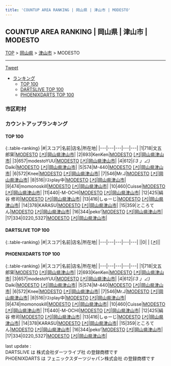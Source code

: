 ```yaml
---
title: 'COUNTUP AREA RANKING | 岡山県 | 津山市 | MODESTO'
---
```

## COUNTUP AREA RANKING | 岡山県 | 津山市 | MODESTO

[TOP](/darts/rank/) > [岡山県](/darts/rank/岡山県/) > [津山市](/darts/rank/岡山県/津山市/) > MODESTO

___

<a href="https://twitter.com/share?ref_src=twsrc%5Etfw" data-text="COUNTUP AREA RANKING | 岡山県津山市MODESTO" class="twitter-share-button" data-hashtags="DARTSLIVE,PHOENIXDARTS,darts,ダーツ" data-show-count="false">Tweet</a>

* [ランキング](#カウントアップランキング)
    * [TOP 100](#top-100)
    * [DARTSLIVE TOP 100](#dartslive-top-100)
    * [PHOENIXDARTS TOP 100](#phoenixdarts-top-100)

### 市区町村

<ul>

</ul>

### カウントアップランキング

#### TOP 100



{:.table-ranking}
|#|スコア|名前|店名|所在地|
|---|---|---|---|---|
|1|718|<span class="rank-name-pd">文五郎窯</span>|<a href="/darts/rank/shops/9276.html">MODESTO</a> <a href="https://vs.phoenixdarts.com/jp/shop/shopDetailInfo/s_9276?s_seq=9276">[↗]</a>|<a href="/darts/rank/岡山県/津山市">岡山県津山市</a>|
|2|693|<span class="rank-name-pd">KenKen</span>|<a href="/darts/rank/shops/9276.html">MODESTO</a> <a href="https://vs.phoenixdarts.com/jp/shop/shopDetailInfo/s_9276?s_seq=9276">[↗]</a>|<a href="/darts/rank/岡山県/津山市">岡山県津山市</a>|
|3|657|<span class="rank-name-pd">modestoYUU</span>|<a href="/darts/rank/shops/9276.html">MODESTO</a> <a href="https://vs.phoenixdarts.com/jp/shop/shopDetailInfo/s_9276?s_seq=9276">[↗]</a>|<a href="/darts/rank/岡山県/津山市">岡山県津山市</a>|
|4|612|<span class="rank-name-pd">_(:3 」∠)_ Daiki</span>|<a href="/darts/rank/shops/9276.html">MODESTO</a> <a href="https://vs.phoenixdarts.com/jp/shop/shopDetailInfo/s_9276?s_seq=9276">[↗]</a>|<a href="/darts/rank/岡山県/津山市">岡山県津山市</a>|
|5|574|<span class="rank-name-pd">M-440</span>|<a href="/darts/rank/shops/9276.html">MODESTO</a> <a href="https://vs.phoenixdarts.com/jp/shop/shopDetailInfo/s_9276?s_seq=9276">[↗]</a>|<a href="/darts/rank/岡山県/津山市">岡山県津山市</a>|
|6|572|<span class="rank-name-pd">Knee</span>|<a href="/darts/rank/shops/9276.html">MODESTO</a> <a href="https://vs.phoenixdarts.com/jp/shop/shopDetailInfo/s_9276?s_seq=9276">[↗]</a>|<a href="/darts/rank/岡山県/津山市">岡山県津山市</a>|
|7|546|<span class="rank-name-pd">Mr.J</span>|<a href="/darts/rank/shops/9276.html">MODESTO</a> <a href="https://vs.phoenixdarts.com/jp/shop/shopDetailInfo/s_9276?s_seq=9276">[↗]</a>|<a href="/darts/rank/岡山県/津山市">岡山県津山市</a>|
|8|516|<span class="rank-name-pd">ﾃｽﾄplay中</span>|<a href="/darts/rank/shops/9276.html">MODESTO</a> <a href="https://vs.phoenixdarts.com/jp/shop/shopDetailInfo/s_9276?s_seq=9276">[↗]</a>|<a href="/darts/rank/岡山県/津山市">岡山県津山市</a>|
|9|474|<span class="rank-name-pd">momonoskill</span>|<a href="/darts/rank/shops/9276.html">MODESTO</a> <a href="https://vs.phoenixdarts.com/jp/shop/shopDetailInfo/s_9276?s_seq=9276">[↗]</a>|<a href="/darts/rank/岡山県/津山市">岡山県津山市</a>|
|10|460|<span class="rank-name-pd">Cuisse</span>|<a href="/darts/rank/shops/9276.html">MODESTO</a> <a href="https://vs.phoenixdarts.com/jp/shop/shopDetailInfo/s_9276?s_seq=9276">[↗]</a>|<a href="/darts/rank/岡山県/津山市">岡山県津山市</a>|
|11|440|<span class="rank-name-pd">-M-OCHI</span>|<a href="/darts/rank/shops/9276.html">MODESTO</a> <a href="https://vs.phoenixdarts.com/jp/shop/shopDetailInfo/s_9276?s_seq=9276">[↗]</a>|<a href="/darts/rank/岡山県/津山市">岡山県津山市</a>|
|12|425|<span class="rank-name-pd">絹谷 修司</span>|<a href="/darts/rank/shops/9276.html">MODESTO</a> <a href="https://vs.phoenixdarts.com/jp/shop/shopDetailInfo/s_9276?s_seq=9276">[↗]</a>|<a href="/darts/rank/岡山県/津山市">岡山県津山市</a>|
|13|416|<span class="rank-name-pd">しゅーじ</span>|<a href="/darts/rank/shops/9276.html">MODESTO</a> <a href="https://vs.phoenixdarts.com/jp/shop/shopDetailInfo/s_9276?s_seq=9276">[↗]</a>|<a href="/darts/rank/岡山県/津山市">岡山県津山市</a>|
|14|378|<span class="rank-name-pd">KARASU</span>|<a href="/darts/rank/shops/9276.html">MODESTO</a> <a href="https://vs.phoenixdarts.com/jp/shop/shopDetailInfo/s_9276?s_seq=9276">[↗]</a>|<a href="/darts/rank/岡山県/津山市">岡山県津山市</a>|
|15|359|<span class="rank-name-pd">ところてん</span>|<a href="/darts/rank/shops/9276.html">MODESTO</a> <a href="https://vs.phoenixdarts.com/jp/shop/shopDetailInfo/s_9276?s_seq=9276">[↗]</a>|<a href="/darts/rank/岡山県/津山市">岡山県津山市</a>|
|16|344|<span class="rank-name-pd">peko’</span>|<a href="/darts/rank/shops/9276.html">MODESTO</a> <a href="https://vs.phoenixdarts.com/jp/shop/shopDetailInfo/s_9276?s_seq=9276">[↗]</a>|<a href="/darts/rank/岡山県/津山市">岡山県津山市</a>|
|17|334|<span class="rank-name-pd">0220_5327</span>|<a href="/darts/rank/shops/9276.html">MODESTO</a> <a href="https://vs.phoenixdarts.com/jp/shop/shopDetailInfo/s_9276?s_seq=9276">[↗]</a>|<a href="/darts/rank/岡山県/津山市">岡山県津山市</a>|


#### DARTSLIVE TOP 100



{:.table-ranking}
|#|スコア|名前|店名|所在地|
|---|---|---|---|---|
||0|<span class="rank-name-dl"> </span>|<a href="/darts/rank/shops/.html"></a> <a href="">[↗]</a>|<a href="/darts/rank//"></a>|


#### PHOENIXDARTS TOP 100



{:.table-ranking}
|#|スコア|名前|店名|所在地|
|---|---|---|---|---|
|1|718|<span class="rank-name-pd">文五郎窯</span>|<a href="/darts/rank/shops/9276.html">MODESTO</a> <a href="https://vs.phoenixdarts.com/jp/shop/shopDetailInfo/s_9276?s_seq=9276">[↗]</a>|<a href="/darts/rank/岡山県/津山市">岡山県津山市</a>|
|2|693|<span class="rank-name-pd">KenKen</span>|<a href="/darts/rank/shops/9276.html">MODESTO</a> <a href="https://vs.phoenixdarts.com/jp/shop/shopDetailInfo/s_9276?s_seq=9276">[↗]</a>|<a href="/darts/rank/岡山県/津山市">岡山県津山市</a>|
|3|657|<span class="rank-name-pd">modestoYUU</span>|<a href="/darts/rank/shops/9276.html">MODESTO</a> <a href="https://vs.phoenixdarts.com/jp/shop/shopDetailInfo/s_9276?s_seq=9276">[↗]</a>|<a href="/darts/rank/岡山県/津山市">岡山県津山市</a>|
|4|612|<span class="rank-name-pd">_(:3 」∠)_ Daiki</span>|<a href="/darts/rank/shops/9276.html">MODESTO</a> <a href="https://vs.phoenixdarts.com/jp/shop/shopDetailInfo/s_9276?s_seq=9276">[↗]</a>|<a href="/darts/rank/岡山県/津山市">岡山県津山市</a>|
|5|574|<span class="rank-name-pd">M-440</span>|<a href="/darts/rank/shops/9276.html">MODESTO</a> <a href="https://vs.phoenixdarts.com/jp/shop/shopDetailInfo/s_9276?s_seq=9276">[↗]</a>|<a href="/darts/rank/岡山県/津山市">岡山県津山市</a>|
|6|572|<span class="rank-name-pd">Knee</span>|<a href="/darts/rank/shops/9276.html">MODESTO</a> <a href="https://vs.phoenixdarts.com/jp/shop/shopDetailInfo/s_9276?s_seq=9276">[↗]</a>|<a href="/darts/rank/岡山県/津山市">岡山県津山市</a>|
|7|546|<span class="rank-name-pd">Mr.J</span>|<a href="/darts/rank/shops/9276.html">MODESTO</a> <a href="https://vs.phoenixdarts.com/jp/shop/shopDetailInfo/s_9276?s_seq=9276">[↗]</a>|<a href="/darts/rank/岡山県/津山市">岡山県津山市</a>|
|8|516|<span class="rank-name-pd">ﾃｽﾄplay中</span>|<a href="/darts/rank/shops/9276.html">MODESTO</a> <a href="https://vs.phoenixdarts.com/jp/shop/shopDetailInfo/s_9276?s_seq=9276">[↗]</a>|<a href="/darts/rank/岡山県/津山市">岡山県津山市</a>|
|9|474|<span class="rank-name-pd">momonoskill</span>|<a href="/darts/rank/shops/9276.html">MODESTO</a> <a href="https://vs.phoenixdarts.com/jp/shop/shopDetailInfo/s_9276?s_seq=9276">[↗]</a>|<a href="/darts/rank/岡山県/津山市">岡山県津山市</a>|
|10|460|<span class="rank-name-pd">Cuisse</span>|<a href="/darts/rank/shops/9276.html">MODESTO</a> <a href="https://vs.phoenixdarts.com/jp/shop/shopDetailInfo/s_9276?s_seq=9276">[↗]</a>|<a href="/darts/rank/岡山県/津山市">岡山県津山市</a>|
|11|440|<span class="rank-name-pd">-M-OCHI</span>|<a href="/darts/rank/shops/9276.html">MODESTO</a> <a href="https://vs.phoenixdarts.com/jp/shop/shopDetailInfo/s_9276?s_seq=9276">[↗]</a>|<a href="/darts/rank/岡山県/津山市">岡山県津山市</a>|
|12|425|<span class="rank-name-pd">絹谷 修司</span>|<a href="/darts/rank/shops/9276.html">MODESTO</a> <a href="https://vs.phoenixdarts.com/jp/shop/shopDetailInfo/s_9276?s_seq=9276">[↗]</a>|<a href="/darts/rank/岡山県/津山市">岡山県津山市</a>|
|13|416|<span class="rank-name-pd">しゅーじ</span>|<a href="/darts/rank/shops/9276.html">MODESTO</a> <a href="https://vs.phoenixdarts.com/jp/shop/shopDetailInfo/s_9276?s_seq=9276">[↗]</a>|<a href="/darts/rank/岡山県/津山市">岡山県津山市</a>|
|14|378|<span class="rank-name-pd">KARASU</span>|<a href="/darts/rank/shops/9276.html">MODESTO</a> <a href="https://vs.phoenixdarts.com/jp/shop/shopDetailInfo/s_9276?s_seq=9276">[↗]</a>|<a href="/darts/rank/岡山県/津山市">岡山県津山市</a>|
|15|359|<span class="rank-name-pd">ところてん</span>|<a href="/darts/rank/shops/9276.html">MODESTO</a> <a href="https://vs.phoenixdarts.com/jp/shop/shopDetailInfo/s_9276?s_seq=9276">[↗]</a>|<a href="/darts/rank/岡山県/津山市">岡山県津山市</a>|
|16|344|<span class="rank-name-pd">peko’</span>|<a href="/darts/rank/shops/9276.html">MODESTO</a> <a href="https://vs.phoenixdarts.com/jp/shop/shopDetailInfo/s_9276?s_seq=9276">[↗]</a>|<a href="/darts/rank/岡山県/津山市">岡山県津山市</a>|
|17|334|<span class="rank-name-pd">0220_5327</span>|<a href="/darts/rank/shops/9276.html">MODESTO</a> <a href="https://vs.phoenixdarts.com/jp/shop/shopDetailInfo/s_9276?s_seq=9276">[↗]</a>|<a href="/darts/rank/岡山県/津山市">岡山県津山市</a>|


<div class="footer border-top border-gray-light mt-5 pt-3 text-right text-gray">
    last update : <span style="font-weight: italic" id="foot_last_modified"></span><br />
    DARTSLIVE は 株式会社ダーツライブ社 の登録商標です<br />
    PHOENIXDARTS は フェニックスダーツジャパン株式会社 の登録商標です<br />
</div>

<script src="https://cdnjs.cloudflare.com/ajax/libs/jquery.tablesorter/2.31.3/js/jquery.tablesorter.min.js" integrity="sha512-qzgd5cYSZcosqpzpn7zF2ZId8f/8CHmFKZ8j7mU4OUXTNRd5g+ZHBPsgKEwoqxCtdQvExE5LprwwPAgoicguNg==" crossorigin="anonymous" referrerpolicy="no-referrer"></script>
<link rel="stylesheet" href="https://cdnjs.cloudflare.com/ajax/libs/jquery.tablesorter/2.31.3/css/theme.default.min.css" integrity="sha512-wghhOJkjQX0Lh3NSWvNKeZ0ZpNn+SPVXX1Qyc9OCaogADktxrBiBdKGDoqVUOyhStvMBmJQ8ZdMHiR3wuEq8+w==" crossorigin="anonymous" referrerpolicy="no-referrer" />
<script>
$(function() {
    $(".table-ranking").tablesorter({sortList:[[0, 0]]});
    $("#foot_last_modified").text(formatDate(new Date(document.lastModified), 'yyyy-MM-dd HH:mm:ss'));
});
</script>

<script async src="https://platform.twitter.com/widgets.js" charset="utf-8"></script>